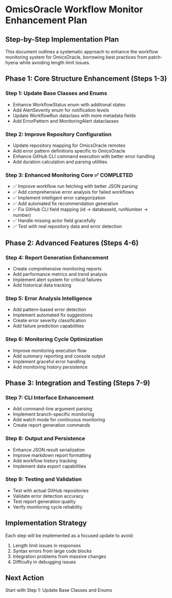 # OmicsOracle Workflow Monitor Enhancement Plan

## Step-by-Step Implementation Plan

This document outlines a systematic approach to enhance the workflow monitoring system
for OmicsOracle, borrowing best practices from patch-hyena while avoiding length limit issues.

## Phase 1: Core Structure Enhancement (Steps 1-3)

### Step 1: Update Base Classes and Enums
- Enhance WorkflowStatus enum with additional states
- Add AlertSeverity enum for notification levels
- Update WorkflowRun dataclass with more metadata fields
- Add ErrorPattern and MonitoringAlert dataclasses

### Step 2: Improve Repository Configuration
- Update repository mapping for OmicsOracle remotes
- Add error pattern definitions specific to OmicsOracle
- Enhance GitHub CLI command execution with better error handling
- Add duration calculation and parsing utilities

### Step 3: Enhanced Monitoring Core ✅ COMPLETED
- ✅ Improve workflow run fetching with better JSON parsing
- ✅ Add comprehensive error analysis for failed workflows
- ✅ Implement intelligent error categorization
- ✅ Add automated fix recommendation generation
- ✅ Fix GitHub CLI field mapping (id -> databaseId, runNumber -> number)
- ✅ Handle missing actor field gracefully
- ✅ Test with real repository data and error detection

## Phase 2: Advanced Features (Steps 4-6)

### Step 4: Report Generation Enhancement
- Create comprehensive monitoring reports
- Add performance metrics and trend analysis
- Implement alert system for critical failures
- Add historical data tracking

### Step 5: Error Analysis Intelligence
- Add pattern-based error detection
- Implement automated fix suggestions
- Create error severity classification
- Add failure prediction capabilities

### Step 6: Monitoring Cycle Optimization
- Improve monitoring execution flow
- Add summary reporting and console output
- Implement graceful error handling
- Add monitoring history persistence

## Phase 3: Integration and Testing (Steps 7-9)

### Step 7: CLI Interface Enhancement
- Add command-line argument parsing
- Implement branch-specific monitoring
- Add watch mode for continuous monitoring
- Create report generation commands

### Step 8: Output and Persistence
- Enhance JSON result serialization
- Improve markdown report formatting
- Add workflow history tracking
- Implement data export capabilities

### Step 9: Testing and Validation
- Test with actual GitHub repositories
- Validate error detection accuracy
- Test report generation quality
- Verify monitoring cycle reliability

## Implementation Strategy

Each step will be implemented as a focused update to avoid:
1. Length limit issues in responses
2. Syntax errors from large code blocks
3. Integration problems from massive changes
4. Difficulty in debugging issues

## Next Action

Start with Step 1: Update Base Classes and Enums
